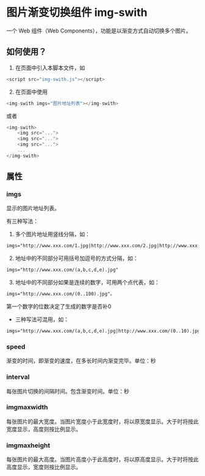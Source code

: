 # 图片渐变切换组件 img-swith

一个 Web 组件（Web Components），功能是以渐变方式自动切换多个图片。

## 如何使用？

1. 在页面中引入本脚本文件，如 
```js
<script src="img-swith.js"></script>
```

2. 在页面中使用
```js
<img-swith imgs="图片地址列表"></img-swith>
```
或者
```js
<img-swith>
    <img src="...">
    <img src="...">
    <img src="...">
    ...
</img-swith>
```

## 属性

### imgs
显示的图片地址列表。

有三种写法：

1. 多个图片地址用竖线分隔，如：
```html
imgs="http://www.xxx.com/1.jpg|http://www.xxx.com/2.jpg|http://www.xxx.com/3.jpg"
```

2. 地址中的不同部分可用括号加逗号的方式分隔，如：
```html
imgs="http://www.xxx.com/(a,b,c,d,e).jpg"
```
  
3. 地址中的不同部分如果是连续的数字，可用两个点代表，如：
```html
imgs="http://www.xxx.com/(0..100).jpg"。
```
第一个数字的位数决定了生成的数字是否补0

* 三种写法可混用，如：
```html
imgs="http://www.xxx.com/(a,b,c,d,e).jpg|http://www.xxx.com/(0..10).jpg|http://www.xxx.com/xxx.jpg"
```

### speed
渐变的时间，即渐变的速度，在多长时间内渐变完毕。单位：秒

### interval
每张图片切换的间隔时间。包含渐变时间。单位：秒

### imgmaxwidth
每张图片的最大宽度。当图片宽度小于此宽度时，将以原宽度显示。大于时将按此宽度显示，高度则按比例显示。

### imgmaxheight
每张图片的最大高度。当图片高度小于此高度时，将以原高度显示。大于时将按此高度显示，宽度则按比例显示。

